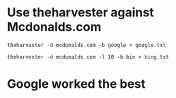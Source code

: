 # Use theharvester against Mcdonalds.com

	theharvester -d mcdonalds.com -b google > google.txt

	theharvester -d mcdonalds.com -l 10 -b bin > bing.txt

# Google worked the best
